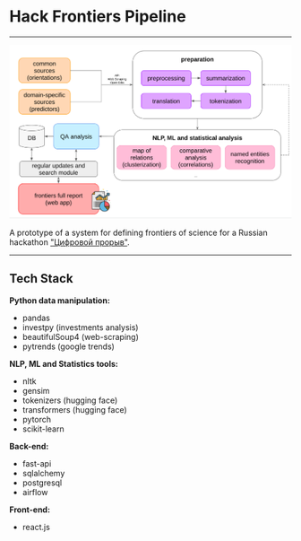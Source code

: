 # Hack Frontiers Pipeline

---

![Image](./methodology.png)

A prototype of a system for defining frontiers of science for a Russian hackathon ["Цифровой прорыв"](https://leadersofdigital.ru/event/63008/case/704308).


---

## Tech Stack

**Python data manipulation:**
- pandas
- investpy (investments analysis)
- beautifulSoup4 (web-scraping)
- pytrends (google trends)

**NLP, ML and Statistics tools:**
- nltk
- gensim
- tokenizers (hugging face)
- transformers (hugging face)
- pytorch
- scikit-learn

**Back-end:**
- fast-api
- sqlalchemy
- postgresql
- airflow

**Front-end:**
- react.js
